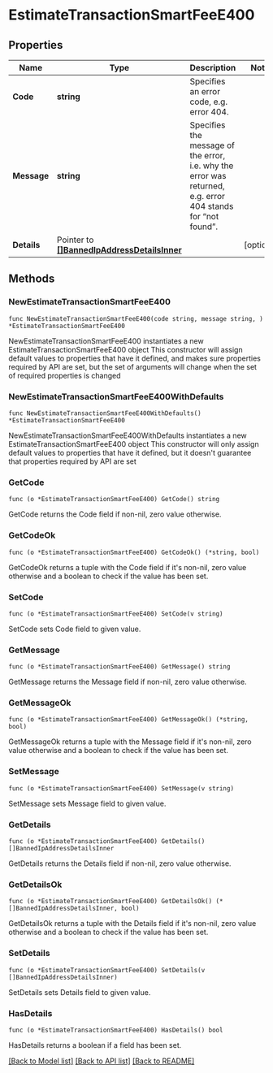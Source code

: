 # EstimateTransactionSmartFeeE400

## Properties

Name | Type | Description | Notes
------------ | ------------- | ------------- | -------------
**Code** | **string** | Specifies an error code, e.g. error 404. | 
**Message** | **string** | Specifies the message of the error, i.e. why the error was returned, e.g. error 404 stands for “not found”. | 
**Details** | Pointer to [**[]BannedIpAddressDetailsInner**](BannedIpAddressDetailsInner.md) |  | [optional] 

## Methods

### NewEstimateTransactionSmartFeeE400

`func NewEstimateTransactionSmartFeeE400(code string, message string, ) *EstimateTransactionSmartFeeE400`

NewEstimateTransactionSmartFeeE400 instantiates a new EstimateTransactionSmartFeeE400 object
This constructor will assign default values to properties that have it defined,
and makes sure properties required by API are set, but the set of arguments
will change when the set of required properties is changed

### NewEstimateTransactionSmartFeeE400WithDefaults

`func NewEstimateTransactionSmartFeeE400WithDefaults() *EstimateTransactionSmartFeeE400`

NewEstimateTransactionSmartFeeE400WithDefaults instantiates a new EstimateTransactionSmartFeeE400 object
This constructor will only assign default values to properties that have it defined,
but it doesn't guarantee that properties required by API are set

### GetCode

`func (o *EstimateTransactionSmartFeeE400) GetCode() string`

GetCode returns the Code field if non-nil, zero value otherwise.

### GetCodeOk

`func (o *EstimateTransactionSmartFeeE400) GetCodeOk() (*string, bool)`

GetCodeOk returns a tuple with the Code field if it's non-nil, zero value otherwise
and a boolean to check if the value has been set.

### SetCode

`func (o *EstimateTransactionSmartFeeE400) SetCode(v string)`

SetCode sets Code field to given value.


### GetMessage

`func (o *EstimateTransactionSmartFeeE400) GetMessage() string`

GetMessage returns the Message field if non-nil, zero value otherwise.

### GetMessageOk

`func (o *EstimateTransactionSmartFeeE400) GetMessageOk() (*string, bool)`

GetMessageOk returns a tuple with the Message field if it's non-nil, zero value otherwise
and a boolean to check if the value has been set.

### SetMessage

`func (o *EstimateTransactionSmartFeeE400) SetMessage(v string)`

SetMessage sets Message field to given value.


### GetDetails

`func (o *EstimateTransactionSmartFeeE400) GetDetails() []BannedIpAddressDetailsInner`

GetDetails returns the Details field if non-nil, zero value otherwise.

### GetDetailsOk

`func (o *EstimateTransactionSmartFeeE400) GetDetailsOk() (*[]BannedIpAddressDetailsInner, bool)`

GetDetailsOk returns a tuple with the Details field if it's non-nil, zero value otherwise
and a boolean to check if the value has been set.

### SetDetails

`func (o *EstimateTransactionSmartFeeE400) SetDetails(v []BannedIpAddressDetailsInner)`

SetDetails sets Details field to given value.

### HasDetails

`func (o *EstimateTransactionSmartFeeE400) HasDetails() bool`

HasDetails returns a boolean if a field has been set.


[[Back to Model list]](../README.md#documentation-for-models) [[Back to API list]](../README.md#documentation-for-api-endpoints) [[Back to README]](../README.md)


